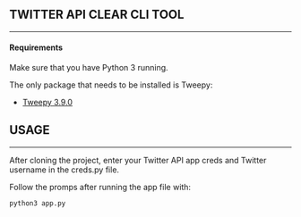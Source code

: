 ## TWITTER API CLEAR CLI TOOL
------------------------------

#### Requirements

Make sure that you have Python 3 running.

The only package that needs to be installed is Tweepy:
* [Tweepy 3.9.0](https://docs.tweepy.org/en/stable/)


## USAGE
------

After cloning the project, enter your Twitter API app creds and 
Twitter username in the creds.py file.

Follow the promps after running the app file with:

    python3 app.py
